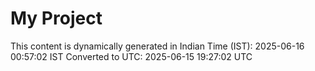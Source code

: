 # My Project

This content is dynamically generated in Indian Time (IST): 2025-06-16 00:57:02 IST
Converted to UTC: 2025-06-15 19:27:02 UTC
